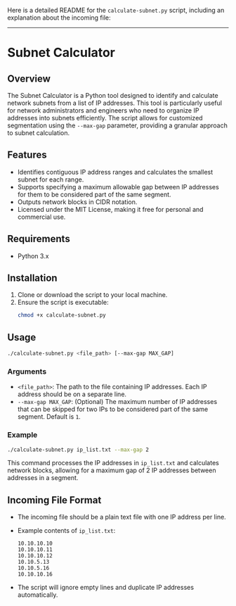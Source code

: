 Here is a detailed README for the `calculate-subnet.py` script, including an explanation about the incoming file:

---

# Subnet Calculator

## Overview

The Subnet Calculator is a Python tool designed to identify and calculate network subnets from a list of IP addresses. This tool is particularly useful for network administrators and engineers who need to organize IP addresses into subnets efficiently. The script allows for customized segmentation using the `--max-gap` parameter, providing a granular approach to subnet calculation.

## Features

- Identifies contiguous IP address ranges and calculates the smallest subnet for each range.
- Supports specifying a maximum allowable gap between IP addresses for them to be considered part of the same segment.
- Outputs network blocks in CIDR notation.
- Licensed under the MIT License, making it free for personal and commercial use.

## Requirements

- Python 3.x

## Installation

1. Clone or download the script to your local machine.
2. Ensure the script is executable:
   ```bash
   chmod +x calculate-subnet.py
   ```

## Usage

```bash
./calculate-subnet.py <file_path> [--max-gap MAX_GAP]
```

### Arguments

- `<file_path>`: The path to the file containing IP addresses. Each IP address should be on a separate line.
- `--max-gap MAX_GAP`: (Optional) The maximum number of IP addresses that can be skipped for two IPs to be considered part of the same segment. Default is `1`.

### Example

```bash
./calculate-subnet.py ip_list.txt --max-gap 2
```

This command processes the IP addresses in `ip_list.txt` and calculates network blocks, allowing for a maximum gap of 2 IP addresses between addresses in a segment.

## Incoming File Format

- The incoming file should be a plain text file with one IP address per line.
- Example contents of `ip_list.txt`:

  ```
  10.10.10.10
  10.10.10.11
  10.10.10.12
  10.10.5.13
  10.10.5.16
  10.10.10.16
  ```

- The script will ignore empty lines and duplicate IP addresses automatically.

